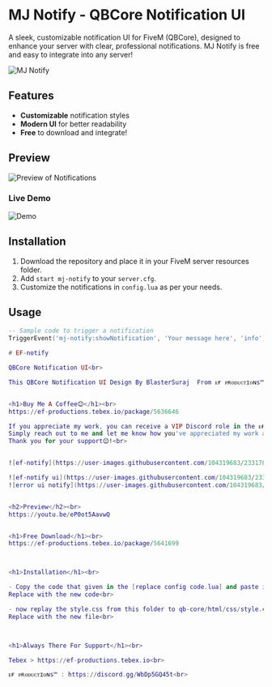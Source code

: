 # MJ Notify - QBCore Notification UI

A sleek, customizable notification UI for FiveM (QBCore), designed to enhance your server with clear, professional notifications. MJ Notify is free and easy to integrate into any server!

![MJ Notify](images/preview1.png)

## Features
- **Customizable** notification styles
- **Modern UI** for better readability
- **Free** to download and integrate!

## Preview

![Preview of Notifications](images/preview2.png)

### Live Demo
![Demo](images/demo.gif)

## Installation

1. Download the repository and place it in your FiveM server resources folder.
2. Add `start mj-notify` to your `server.cfg`.
3. Customize the notifications in `config.lua` as per your needs.

## Usage

```lua
-- Sample code to trigger a notification
TriggerEvent('mj-notify:showNotification', 'Your message here', 'info')

# EF-notify

QBCore Notification UI<br>

This QBCore Notification UI Design By BlasterSuraj  From ᴇғ ᴘʀᴏᴅᴜᴄᴛɪᴏɴs™<br>


<h1>Buy Me A Coffee😊</h1><br>
https://ef-productions.tebex.io/package/5636646

If you appreciate my work, you can receive a VIP Discord role in the ᴇғ ᴘʀᴏᴅᴜᴄᴛɪᴏɴs™ discord server<br>
Simply reach out to me and let me know how you've appreciated my work and I'll gladly grant you the VIP Role as a token of my appreciation.<br>
Thank you for your support😊!<br>


![ef-notify](https://user-images.githubusercontent.com/104319683/233178636-b06399cc-2de1-46eb-8da4-37637ddfb250.png)

![ef-notify ui](https://user-images.githubusercontent.com/104319683/233494674-ddd4d161-5b1d-4b70-9136-2230f5b01da6.PNG)
![error ui notify](https://user-images.githubusercontent.com/104319683/233494678-c8af8920-4057-41db-9a3c-0156435cc062.PNG)


<h2>Preview</h2><br>
https://youtu.be/eP0ot5AavwQ


<h1>Free Download</h1><br>
https://ef-productions.tebex.io/package/5641699



<h1>Installation</h1><br>

- Copy the code that given in the [replace config code.lua] and paste it on config.lua in your qb-core folder From line no. 43 to 64<br>
Replace with the new code<br>

- now replay the style.css from this folder to qb-core/html/css/style.css<br>
Replace with the new file<br>



<h1>Always There For Support</h1><br>

Tebex > https://ef-productions.tebex.io<br>

ᴇғ ᴘʀᴏᴅᴜᴄᴛɪᴏɴs™ : https://discord.gg/WbDp5GQ45t<br>
